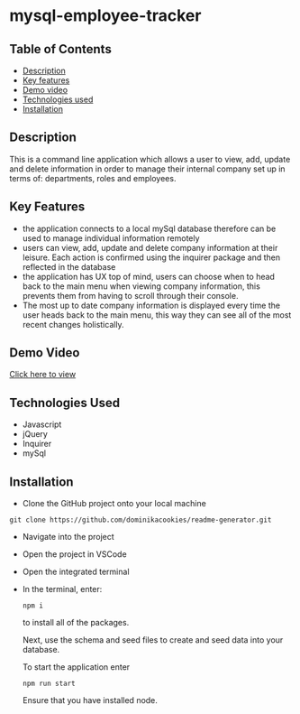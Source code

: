 # mysql-employee-tracker

## Table of Contents
  - [Description](#description)
  - [Key features](#key-features)
  - [Demo video](#demo-video)
  - [Technologies used](#technologies-used)
  - [Installation](#installation)

## Description
This is a command line application which allows a user to view, add, update and delete information in order to manage their internal company set up in terms of: departments, roles and employees.

## Key Features
- the application connects to a local mySql database therefore can be used to manage individual information remotely
- users can view, add, update and delete company information at their leisure. Each action is confirmed using the inquirer package and then reflected in the database
- the application has UX top of mind, users can choose when to head back to the main menu when viewing company information, this prevents them from having to scroll through their console. 
- The most up to date company information is displayed every time the user heads back to the main menu, this way they can see all of the most recent changes holistically.
  
## Demo Video
[Click here to view](./assets/demo/html-generator-demo.mov)

## Technologies Used
- Javascript
- jQuery
- Inquirer
- mySql

## Installation 
- Clone the GitHub project onto your local machine
``` 
git clone https://github.com/dominikacookies/readme-generator.git
```
- Navigate into the project
- Open the project in VSCode
- Open the integrated terminal
- In the terminal, enter: 
  
  ```
  npm i  
  ``` 
  to install all of the packages.
  
  Next, use the schema and seed files to create and seed data into your database.
  
  To start the application enter
  
  ```
  npm run start  
  ``` 

  Ensure that you have installed node.